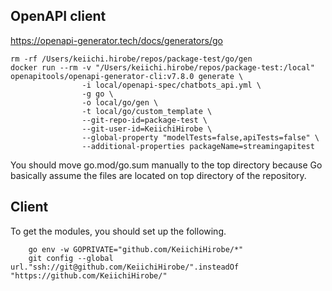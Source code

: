 
## OpenAPI client
https://openapi-generator.tech/docs/generators/go


```
rm -rf /Users/keiichi.hirobe/repos/package-test/go/gen
docker run --rm -v "/Users/keiichi.hirobe/repos/package-test:/local" openapitools/openapi-generator-cli:v7.8.0 generate \
                -i local/openapi-spec/chatbots_api.yml \
                -g go \
                -o local/go/gen \
                -t local/go/custom_template \
                --git-repo-id=package-test \
                --git-user-id=KeiichiHirobe \
                --global-property "modelTests=false,apiTests=false" \
                --additional-properties packageName=streamingapitest
```

You should move go.mod/go.sum manually to the top directory because Go basically assume the files are located on top directory of the repository.

## Client

To get the modules, you should set up the following.

```
    go env -w GOPRIVATE="github.com/KeiichiHirobe/*"
    git config --global url."ssh://git@github.com/KeiichiHirobe/".insteadOf "https://github.com/KeiichiHirobe/"
```

